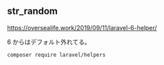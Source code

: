 ## str_random
https://oversealife.work/2019/09/11/laravel-6-helper/  


6 からはデフォルト外れてる。
```
composer require laravel/helpers
```
